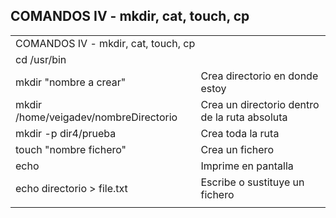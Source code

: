 ## COMANDOS IV - mkdir, cat, touch, cp


<table>
    <tr>
        <td colspan="2">COMANDOS IV - mkdir, cat, touch, cp</td>
    </tr>
    <tr>
        <td colspan="2">cd /usr/bin</td>
    </tr>
    <tr>
        <td>mkdir "nombre a crear"</td>
        <td>Crea directorio en donde estoy</td>
    </tr>
    <tr>
        <td>mkdir /home/veigadev/nombreDirectorio</td>
        <td>Crea un directorio dentro de la ruta absoluta</td>
    </tr>
    <tr>
        <td>mkdir -p dir4/prueba</td>
        <td>Crea toda la ruta </td>
    </tr>
    <tr>
        <td>touch "nombre fichero"</td>
        <td>Crea un fichero</td>
    </tr>
    <tr>
        <td>echo</td>
        <td>Imprime en pantalla</td>
    </tr>
    <tr>
        <td>echo directorio > file.txt</td>
        <td>Escribe o sustituye un fichero</td>
    </tr>
    <tr>
        <td></td>
        <td></td>
    </tr>
</table>